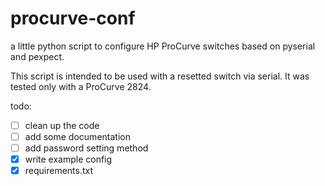 # procurve-conf
a little python script to configure HP ProCurve switches based on pyserial and pexpect.

This script is intended to be used with a resetted switch via serial.
It was tested only with a ProCurve 2824.

todo:
- [ ] clean up the code 
- [ ] add some documentation
- [ ] add password setting method
- [x] write example config
- [x] requirements.txt
